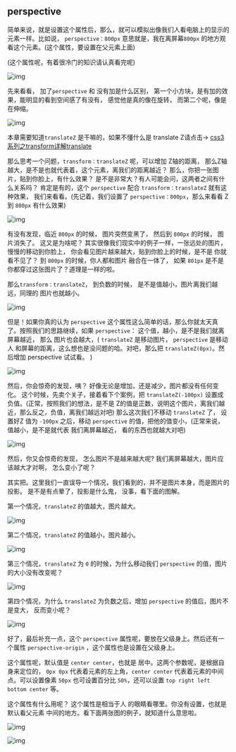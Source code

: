 ## perspective

简单来说，就是设置这个属性后，那么，就可以模拟出像我们人看电脑上的显示的元素一样。比如说， `perspective：800px`  意思就是，我在离屏幕`800px` 的地方观看这个元素。(这个属性，要设置在父元素上面)

(这个属性呢，有着很冷门的知识请认真看完呢)

![img](http://fang.images.fangwenzheng.top/20210601110054.png)

 

 

先来看看， 加了`perspective` 和 没有加是什么区别， 第一个小方块，是有加的效果，能明显的看到空间感了有没有， 感觉他是真的像在旋转， 而第二个呢，像是在伸缩。

![img](http://fang.images.fangwenzheng.top/20210601110103.gif)

本章需要知道`translateZ` 是干嘛的，如果不懂什么是 translate Z请点击→ [css3系列之transform详解translate](https://www.cnblogs.com/yanggeng/p/11286250.html)

那么思考一个问题，`transform：translateZ` 呢，可以增加 Z轴的距离， 那么Z轴越大，是不是也就代表着，这个元素，离我们的距离越近？ 那么，你把一张图片，贴到你脸上，有什么效果？ 是不是非常大？有人可能会问，这两者之间有什么关系吗？ 肯定是有的，这个 `perspective` 配合 `transform：translateZ` 就有这种效果， 我们来看看。(先记着，我们设置了 `perspective：800px`，那么来看看 Z到 `800px` 有什么效果)

![img](http://fang.images.fangwenzheng.top/20210601110107.gif)

 

有没有发现，临近 `800px` 的时候， 图片突然变黑了， 然后到 `800px` 的时候， 图片消失了。 这又是为啥呢？  其实很像我们现实中的例子一样，一张远处的图片，慢慢的移动到你脸上， 你会看见图片越来越大，贴到你脸上的时候，是不是 你就看不见了？ 到 `800px` 的时候，你人都和图片 融合在一体了， 如果 `801px` 是不是你都穿过这张图片了？道理是一样的啦。

 

那么`transform：translateZ`， 到负数的时候， 是不是值越小，图片离我们越远，同理的 图片也就越小。

![img](http://fang.images.fangwenzheng.top/20210601110109.gif)

 

但是！如果你真的认为 `perspective` 这个属性这么简单的话，那么你就太天真了。按照我们的思路继续，如果 `perspective`： 这个值，越小，是不是我们就离屏幕越近， 那么 图片也会越大，( `translateZ` 是移动图片， `perspective` 是移动 人 和屏幕的距离，这么想也是没问题的哈。对吧，那么把 `translateZ(0px)`。然后增加 perspective 试试看。 )

![img](http://fang.images.fangwenzheng.top/20210601110111.gif)

然后，你会惊奇的发现，咦？ 好像无论是增加，还是减少，图片都没有任何变化。 这个时候，先卖个关子，接着看下个案例，把 `translateZ(-100px)` 设置成 负值。(正常，按照我们的想法，是不是 Z的值是正数，说明这个图片，离我们越近，那么反之，负值，离我们越远对吧) 那么这次我们不移动 `translateZ` 了， 设置好Z 值为 `-100px` 之后，移动 `perspective` 的值，把他的值变小，(正常来说，值越小，是不是就代表 我们离屏幕越近， 看的东西也就越大对吧)

![img](http://fang.images.fangwenzheng.top/20210601110116.gif)

然后，你又会惊奇的发现， 怎么图片不是越来越大呢? 我们离屏幕越大，图片应该越大才对啊， 怎么变小了呢？ 

其实把。这里我们一直误导一个情况，我们看到的，并不是图片本身，而是图片的投影。 是不是有点晕了，投影是什么鬼， 没事，看下面的图解。

 

第一个情况，`translateZ` 的值越大，图片越大。

 ![img](http://fang.images.fangwenzheng.top/20210601110114.png)

 

第二个情况，`translateZ` 的值越小，图片越小。

![img](http://fang.images.fangwenzheng.top/20210601110127.png)

 

第三个情况，`translateZ` 为 `0` 的时候，为什么移动我们 `perspective` 的值，图片的大小没有改变呢？

![img](http://fang.images.fangwenzheng.top/20210601110130.png)

 

第四个情况，为什么 `translateZ` 为负数之后，增加 `perspective` 的值后，图片不是变大， 反而变小呢？

 ![img](http://fang.images.fangwenzheng.top/20210601110140.png)

 

好了，最后补充一点，这个 `perspective`  属性呢，要放在父级身上。然后还有一个属性 `perspective-origin` ，这个属性也是设置在父级身上。

这个属性呢，默认值是 `center center`，也就是 居中。这两个参数呢，是根据自身来定位的， `0px 0px` 代表着元素的左上角，`center center` 代表着元素的中间点。可以设置像素 `50px` 也可设置百分比 `50%`，还可以设置 `top right left bottom center` 等。

这个属性有什么用呢？ 这个属性是相当于人 的眼睛看哪里。你没有设置，也就是默认看父元素 中间的地方。看下面两张图的例子，就知道什么意思啦。

![img](http://fang.images.fangwenzheng.top/20210601110145.png)

![img](http://fang.images.fangwenzheng.top/20210601110150.png)